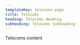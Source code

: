 ```yaml
---
templateKey: telecoms-page
title: Telecoms
heading: Telecoms Heading
subheading: Telecoms Subheading
---
```

Telecoms content
